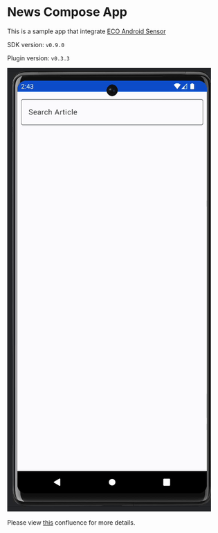 # News Compose App

This is a sample app that integrate [ECO Android Sensor](https://github.com/Conviva/conviva-android-appanalytics)

SDK version: `v0.9.0`

Plugin version: `v0.3.3`

![](sample.gif)

Please view [this](https://conviva.atlassian.net/wiki/spaces/PS/pages/2308440346/Android+compose+UI+x+ECO+integration+As+of+May+2024) confluence for more details.  